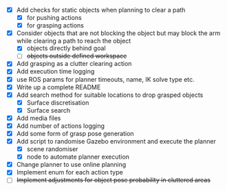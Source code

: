 - [x] Add checks for static objects when planning to clear a path
  - [x] for pushing actions
  - [x] for grasping actions
- [x] Consider objects that are not blocking the object but may block the arm while clearing a path to reach the object
  - [x] objects directly behind goal 
  - [ ] ~~objects outside defined workspace~~
- [x] Add grasping as a clutter clearing action
- [x] Add execution time logging
- [x] use ROS params for planner timeouts, name, IK solve type etc.
- [x] Write up a complete README
- [x] Add search method for suitable locations to drop grasped objects
  - [x] Surface discretisation
  - [x] Surface search
- [x] Add media files
- [x] Add number of actions logging
- [x] Add some form of grasp pose generation
- [x] Add script to randomise Gazebo environment and execute the planner
  - [x] scene randomiser
  - [x] node to automate planner execution
- [x] Change planner to use online planning
- [x] Implement enum for each action type
- [ ] ~~Implement adjustments for object pose probability in cluttered areas~~